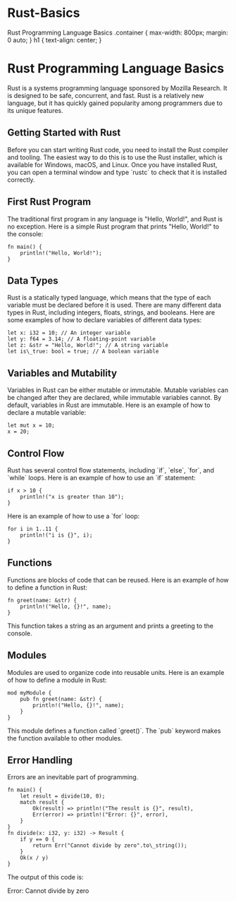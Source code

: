 # Rust-Basics
  Rust Programming Language Basics  .container { max-width: 800px; margin: 0 auto; } h1 { text-align: center; }

Rust Programming Language Basics
================================

Rust is a systems programming language sponsored by Mozilla Research. It is designed to be safe, concurrent, and fast. Rust is a relatively new language, but it has quickly gained popularity among programmers due to its unique features.

Getting Started with Rust
-------------------------

Before you can start writing Rust code, you need to install the Rust compiler and tooling. The easiest way to do this is to use the Rust installer, which is available for Windows, macOS, and Linux. Once you have installed Rust, you can open a terminal window and type \`rustc\` to check that it is installed correctly.

First Rust Program
------------------

The traditional first program in any language is "Hello, World!", and Rust is no exception. Here is a simple Rust program that prints "Hello, World!" to the console:

    fn main() {
        println!("Hello, World!");
    }
        

Data Types
----------

Rust is a statically typed language, which means that the type of each variable must be declared before it is used. There are many different data types in Rust, including integers, floats, strings, and booleans. Here are some examples of how to declare variables of different data types:

    let x: i32 = 10; // An integer variable
    let y: f64 = 3.14; // A floating-point variable
    let z: &str = "Hello, World!"; // A string variable
    let is\_true: bool = true; // A boolean variable
        

Variables and Mutability
------------------------

Variables in Rust can be either mutable or immutable. Mutable variables can be changed after they are declared, while immutable variables cannot. By default, variables in Rust are immutable. Here is an example of how to declare a mutable variable:

    let mut x = 10;
    x = 20;
        

Control Flow
------------

Rust has several control flow statements, including \`if\`, \`else\`, \`for\`, and \`while\` loops. Here is an example of how to use an \`if\` statement:

    if x > 10 {
        println!("x is greater than 10");
    }

Here is an example of how to use a \`for\` loop:

    for i in 1..11 {
        println!("i is {}", i);
    }
            

Functions
---------

Functions are blocks of code that can be reused. Here is an example of how to define a function in Rust:

    fn greet(name: &str) {
        println!("Hello, {}!", name);
    }
            

This function takes a string as an argument and prints a greeting to the console.

Modules
-------

Modules are used to organize code into reusable units. Here is an example of how to define a module in Rust:

    mod myModule {
        pub fn greet(name: &str) {
            println!("Hello, {}!", name);
        }
    }

This module defines a function called \`greet()\`. The \`pub\` keyword makes the function available to other modules.

Error Handling
--------------

Errors are an inevitable part of programming.

    fn main() {
        let result = divide(10, 0);
        match result {
            Ok(result) => println!("The result is {}", result),
            Err(error) => println!("Error: {}", error),
        }
    }
    fn divide(x: i32, y: i32) -> Result {
        if y == 0 {
            return Err("Cannot divide by zero".to\_string());
        }
        Ok(x / y)
    }
    

The output of this code is:

Error: Cannot divide by zero
